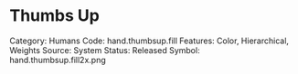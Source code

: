 # Thumbs Up

Category: Humans
Code: hand.thumbsup.fill
Features: Color, Hierarchical, Weights
Source: System
Status: Released
Symbol: hand.thumbsup.fill2x.png